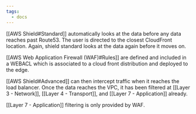 ```yaml
---
tags:
  - docs
---
```


[[AWS Shield#Standard]] automatically looks at the data before any data reaches past Route53. The user is directed to the closest CloudFront location. Again, shield standard looks at the data again before it moves on.

[[AWS Web Application Firewall (WAF)#Rules]] are defined and included in a WEBACL which is associated to a cloud front distribution and deployed to the edge.

[[AWS Shield#Advanced]] can then intercept traffic when it reaches the load balancer. Once the data reaches the VPC, it has been filtered at [[Layer 3 - Network]], [[Layer 4 - Transport]], and [[Layer 7 - Application]] already.

[[Layer 7 - Application]] filtering is only provided by WAF.

